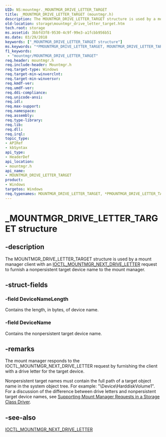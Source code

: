 ```yaml
---
UID: NS:mountmgr._MOUNTMGR_DRIVE_LETTER_TARGET
title: _MOUNTMGR_DRIVE_LETTER_TARGET (mountmgr.h)
description: The MOUNTMGR_DRIVE_LETTER_TARGET structure is used by a mount manager client with an IOCTL_MOUNTMGR_NEXT_DRIVE_LETTER request to furnish a nonpersistent target device name to the mount manager.
old-location: storage\mountmgr_drive_letter_target.htm
tech.root: storage
ms.assetid: 3bbfd3f8-9530-4c9f-99e3-a1fcbb956b51
ms.date: 03/29/2018
keywords: ["_MOUNTMGR_DRIVE_LETTER_TARGET structure"]
ms.keywords: "*PMOUNTMGR_DRIVE_LETTER_TARGET, MOUNTMGR_DRIVE_LETTER_TARGET, MOUNTMGR_DRIVE_LETTER_TARGET structure [Storage Devices], PMOUNTMGR_DRIVE_LETTER_TARGET, PMOUNTMGR_DRIVE_LETTER_TARGET structure pointer [Storage Devices], _MOUNTMGR_DRIVE_LETTER_TARGET, mountmgr/MOUNTMGR_DRIVE_LETTER_TARGET, mountmgr/PMOUNTMGR_DRIVE_LETTER_TARGET, storage.mountmgr_drive_letter_target, structs-mntmgr_66751bbf-3c3a-407d-9faf-1ef190c9c7a2.xml"
f1_keywords:
 - "mountmgr/MOUNTMGR_DRIVE_LETTER_TARGET"
req.header: mountmgr.h
req.include-header: Mountmgr.h
req.target-type: Windows
req.target-min-winverclnt: 
req.target-min-winversvr: 
req.kmdf-ver: 
req.umdf-ver: 
req.ddi-compliance: 
req.unicode-ansi: 
req.idl: 
req.max-support: 
req.namespace: 
req.assembly: 
req.type-library: 
req.lib: 
req.dll: 
req.irql: 
topic_type:
- APIRef
- kbSyntax
api_type:
- HeaderDef
api_location:
- mountmgr.h
api_name:
- MOUNTMGR_DRIVE_LETTER_TARGET
product:
- Windows
targetos: Windows
req.typenames: MOUNTMGR_DRIVE_LETTER_TARGET, *PMOUNTMGR_DRIVE_LETTER_TARGET
---
```


# _MOUNTMGR_DRIVE_LETTER_TARGET structure


## -description


The MOUNTMGR_DRIVE_LETTER_TARGET structure is used by a mount manager client with an <a href="https://docs.microsoft.com/windows-hardware/drivers/ddi/mountmgr/ni-mountmgr-ioctl_mountmgr_next_drive_letter">IOCTL_MOUNTMGR_NEXT_DRIVE_LETTER</a> request to furnish a nonpersistent target device name to the mount manager. 


## -struct-fields




### -field DeviceNameLength

Contains the length, in bytes, of device name. 


### -field DeviceName

Contains the nonpersistent target device name. 


## -remarks



The mount manager responds to the IOCTL_MOUNTMGR_NEXT_DRIVE_LETTER request by furnishing the client with a drive letter for the target device. 

Nonpersistent target names must contain the full path of a target object name in the system object tree. For example: "\Device\HarddiskVolume1". For a discussion of the difference between drive letters and nonpersistent target device names, see <a href="https://docs.microsoft.com/windows-hardware/drivers/storage/supporting-mount-manager-requests-in-a-storage-class-driver">Supporting Mount Manager Requests in a Storage Class Driver</a>. 




## -see-also




<a href="https://docs.microsoft.com/windows-hardware/drivers/ddi/mountmgr/ni-mountmgr-ioctl_mountmgr_next_drive_letter">IOCTL_MOUNTMGR_NEXT_DRIVE_LETTER</a>
 

 

